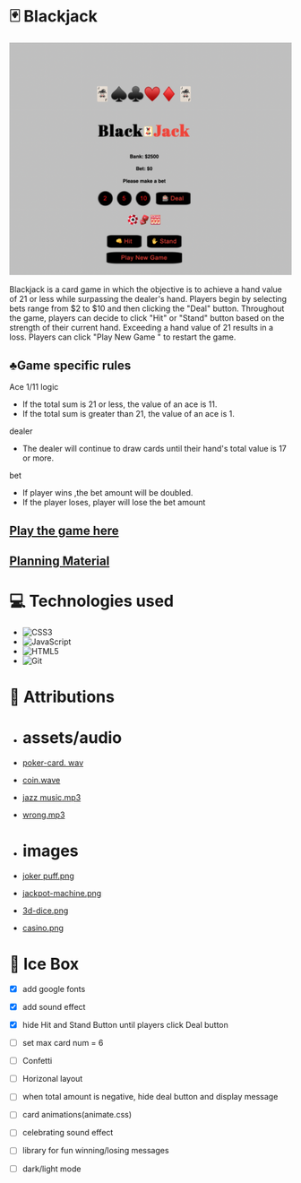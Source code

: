 # 🃏 Blackjack 

![Alt text](images/Gamepic-wide.png)
 
 Blackjack is a card game in which the objective is to achieve a hand value of 21 or less while surpassing the dealer's hand. Players begin by selecting bets range from $2 to $10 and then clicking the "Deal" button. Throughout the game, players can decide to click "Hit" or "Stand" button based on the strength of their current hand. Exceeding a hand value of 21 results in a loss. Players can click "Play New Game " to restart the game.   

## ♣️Game specific rules  
Ace 1/11 logic  
- If the total sum is 21 or less, the value of an ace is 11.
- If the total sum is greater than 21, the value of an ace is 1.

dealer  
- The dealer will continue to draw cards until their hand's total value is 17 or more.  
  
bet
- If player wins ,the bet amount will be doubled. 
- If the player loses, player will lose the bet amount   

## **[Play the game here](https://blackjack-jw-1.netlify.app/)**
## **[Planning Material](https://docs.google.com/document/d/1zCzHDkN59MP92njKR-57EgQxe7JwxOUyVAPJTCxpeZE/edit)**

# 💻 Technologies used 

* <a>![CSS3](https://img.shields.io/badge/css3-%231572B6.svg?style=for-the-badge&logo=css3&logoColor=white)</a>
* <a>![JavaScript](https://img.shields.io/badge/javascript-%23323330.svg?style=for-the-badge&logo=javascript&logoColor=%23F7DF1E)</a>
* <a>![HTML5](https://img.shields.io/badge/html5-%23E34F26.svg?style=for-the-badge&logo=html5&logoColor=white)</a>
* <a>![Git](https://img.shields.io/badge/git-%23F05033.svg?style=for-the-badge&logo=git&logoColor=white)</a>

# 💌 Attributions 
* # assets/audio
* [poker-card. wav](https://freesound.org/people/fartheststar/sounds/201808/#comments)
* [coin.wave](https://freesound.org/people/LittleRobotSoundFactory/sounds/276220/)

* [jazz music.mp3](https://freesound.org/people/NikoSardas/sounds/456797/)
* [wrong.mp3](https://freesound.org/people/jalastram/sounds/208883/)
* # images
* [joker puff.png](https://www.flaticon.com/free-icon/joker_594926)
* [jackpot-machine.png](https://www.flaticon.com/free-icon/jackpot-machine_2460454)
* [3d-dice.png](https://www.flaticon.com/free-icon/3d-dice_10490256)
* [casino.png](https://www.flaticon.com/free-icon/poker_1036781)





# 🧊 Ice Box  
- [x] add google fonts
- [x] add sound effect
- [x] hide Hit and Stand Button until players click Deal button
- [ ] set max card num = 6
- [ ] Confetti
- [ ] Horizonal layout 
- [ ] when total amount is negative, hide deal button and display message
- [ ] card animations(animate.css)
- [ ] celebrating sound effect
- [ ] library for fun winning/losing messages
- [ ] dark/light mode





